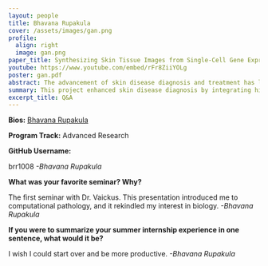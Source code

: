 ```yaml
---
layout: people
title: Bhavana Rupakula
cover: /assets/images/gan.png
profile:
  align: right
  image: gan.png
paper_title: Synthesizing Skin Tissue Images from Single-Cell Gene Expression Data Using a Generative Adversarial Network
youtube: https://www.youtube.com/embed/rFr8ZiiYOLg
poster: gan.pdf
abstract: The advancement of skin disease diagnosis and treatment has long been hindered by the limitations of conventional imaging and molecular analysis techniques. While whole slide images (WSIs) are detailed tissue samples, their resolution is constrained by standard slide scanners and imaging techniques. The inability to provide a comprehensive review of micro and macro level features of skin pathology fails to capture the complex spatial organization and heterogeneity of skin tissues, leading to incomplete or inaccurate disease characterization. This project aimed to address those challenges by integrating WSIs with applied Visium ST and single-cell RNA sequencing. Visium ST provides high-resolution spatial maps of gene-expression within tissue samples and the RNA sequencing offers a detailed profile of gene-expression at the single-cell level. To further enhance the effectiveness of the project, the data acquired from the integrated system was used to train a Generative Adversarial Network (GAN) that generated high-resolution visual representations of the skin. The end-product resulted in images that surpassed the resolution of the initial WSIs, offering a more detailed visualization of the tissue microstructure and finer spatial organization. 
summary: This project enhanced skin disease diagnosis by integrating high-resolution tissue imaging with detailed single-cell genetic analysis. Using this combined data, I trained a Generative Adversarial Network (GAN) to produce ultra-detailed images of the skin issue, surpassing the resolution of traditional methods and improving the clarity of disease characterisation. 
excerpt_title: Q&A
---
```

**Bios:** [Bhavana Rupakula](https://jlevy44.github.io/editai_internship/people/HS_Bhavana_Rupakula)

**Program Track:** Advanced Research

**GitHub Username:**  

brr1008
*-Bhavana Rupakula*


**What was your favorite seminar? Why?**  

The first seminar with Dr. Vaickus. This presentation introduced me to computational pathology, and it rekindled my interest in biology.
*-Bhavana Rupakula*


**If you were to summarize your summer internship experience in one sentence, what would it be?**  

I wish I could start over and be more productive.
*-Bhavana Rupakula*

